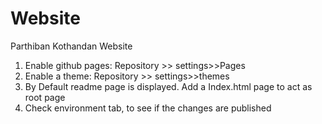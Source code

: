 # Website
Parthiban Kothandan Website

1. Enable github pages: Repository >> settings>>Pages
2. Enable a theme: Repository >> settings>>themes
3. By Default readme page is displayed. Add a Index.html page to act as root page
2. Check environment tab, to see if the changes are published
